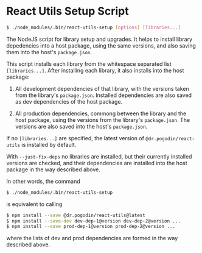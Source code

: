# React Utils Setup Script

```bash
$ ./node_modules/.bin/react-utils-setup [options] [libraries...]
```

The NodeJS script for library setup and upgrades. It helps to install library
depedencies into a host package, using the same versions, and also saving them
into the host's `package.json`.

This script installs each library from the whitespace separated list
`[libraries...]`. After installing each library, it also installs into the host
package:

1.  All development dependencies of that library, with the versions taken from
    the library's `package.json`. Installed dependencies are also saved as dev
    dependencies of the host package.

2.  All production dependencies, commong between the library and the host
    package, using the versions from the library's `package.json`. The versions
    are also saved into the host's `package.json`.

If no `[libraries...]` are specified, the latest version of
`@dr.pogodin/react-utils` is installed by default.

With `--just-fix-deps` no libraries are installed, but their currently installed
versions are checked, and their dependencies are installed into the host package
in the way described above.

In other words, the command
```bash
$ ./node_modules/.bin/react-utils-setup
```
is equivalent to calling
```bash
$ npm install --save @dr.pogodin/react-utils@latest
$ npm install --save-dev dev-dep-1@version dev-dep-2@version ...
$ npm install --save prod-dep-1@version prod-dep-2@version ...
```
where the lists of dev and prod dependencies are formed in the way described
above.
